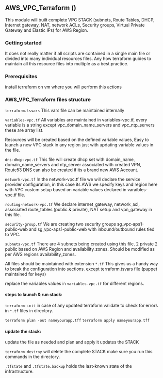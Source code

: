 ## AWS_VPC_Terraform ()
This module will built complete VPC STACK (subnets, Route Tables, DHCP, Internet gateway, NAT, network ACLs, Security groups, Virtual Private Gateway and Elastic IPs) for AWS Region.

### Getting started
It does not really matter if all scripts are contained in a single main file or divided into many individual resources files.
Any how terraform guides to maintain all this resource files into multiple as a best practice.

### Prerequisites
install terraform on vm where you will perform this actions

### AWS_VPC_Terraform files structure
`terraform.tsvars` This vars file can be maintained internally

`variables-vpc.tf` All variables are maintained in variables-vpc.tf, every variable is a
string except vpc_domain_name_servers and vpc_ntp_servers these are array list.

Resources will be created based on the defined variable values, Easy to launch a new VPC stack
in any region just with updating variable values in the file.  

`dns-dhcp-vpc.tf` This file will create dhcp set with domain_name, domain_name_servers and
ntp_server associated with created VPN, Route53 DNS can also be created if its a brand new AWS Account.

`network-vpc.tf` In the network-vpc.tf file we will declare the service provider configuration,
in this case its AWS we specify keys and region here with VPC custom setup based on variable values declared in varaibles-vpc.tf file.

`routing-network-vpc.tf` We declare internet_gateway, network_acl, associated
route_tables (public & private), NAT setup and vpn_gateway in this file.

`security-group.tf` We are creating two security groups sg_vpc-aps1-public-web and
sg_vpc-aps1-public-web with inbound/outbound rules tied to VPC.

`subnets-vpc.tf` There are 4 subnets being created using this file, 2 private 2 public based on AWS Region and availability_zones. Should be modified as per AWS regions availability_zones.

All files should be maintained with extension `*.tf` This gives us a handy way to break the configuration into sections.
except terraform.tsvars file (puppet maintained for keys)  

replace the variables values in `variables-vpc.tf` for different regions.

#### steps to launch & run stack:
`terraform init` in case of any updated
terraform validate to check for errors in `*.tf` files in directory.

`terraform plan -out nameyourapp.tff`
`terraform apply nameyourapp.tff`

#### update the stack:
update the file as needed and plan and apply it updates the STACK

`terraform destroy` will delete the complete STACK make sure you run this commands in the directory.

`.tfstate` and `.tfstate.backup` holds the last-known state of the infrastructure.
